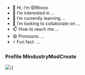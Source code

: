 - 👋 Hi, I’m @Rtiooo
- 👀 I’m interested in ...
- 🌱 I’m currently learning ...
- 💞️ I’m looking to collaborate on ...
- 📫 How to reach me ...
- 😄 Pronouns: ...
- ⚡ Fun fact: ...

<!---
Rtiooo/Rtiooo is a ✨ special ✨ repository because its `README.md` (this file) appears on your GitHub profile.
You can click the Preview link to take a look at your changes.
--->

### Profile MindustryModCreate
[![:)](https://readme-typing-svg.herokuapp.com?color=F7F7F7&background=000000&center=true&vCenter=true&lines=Rtiooo)](https://git.io/typing-svg)
